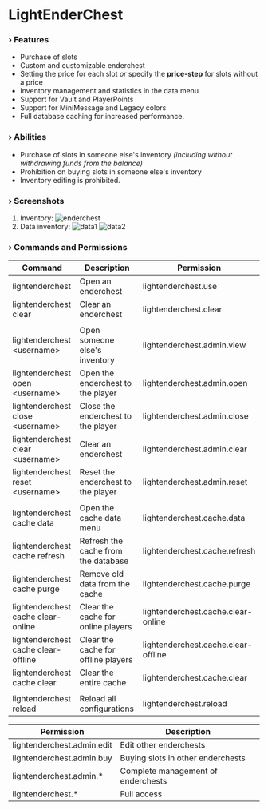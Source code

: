 # LightEnderChest

### › Features

- Purchase of slots
- Custom and customizable enderchest
- Setting the price for each slot _or_ specify the **price-step** for slots without a price
- Inventory management and statistics in the data menu
- Support for Vault and PlayerPoints
- Support for MiniMessage and Legacy colors
- Full database caching for increased performance.

### › Abilities

- Purchase of slots in someone else's inventory _(including without withdrawing funds from the balance)_
- Prohibition on buying slots in someone else's inventory
- Inventory editing is prohibited.

### › Screenshots

1. Inventory:
![enderchest](https://github.com/user-attachments/assets/4c69b385-73b4-418d-826b-9e4398bb765f)
2. Data inventory:
![data1](https://github.com/user-attachments/assets/bb0d4895-883e-495a-86c0-09337ab4ba1e)
![data2](https://github.com/user-attachments/assets/be8a2f27-c116-4123-9a6e-7c6ad9465594)

### › Commands and Permissions
| Command                             | Description                         | Permission                          |
|-------------------------------------|-------------------------------------|-------------------------------------|
| lightenderchest                     | Open an enderchest                  | lightenderchest.use                 |
| lightenderchest clear               | Clear an enderchest                 | lightenderchest.clear               |
|                                     |                                     |                                     |
| lightenderchest \<username>         | Open someone else's inventory       | lightenderchest.admin.view          |
| lightenderchest open \<username>    | Open the enderchest to the player   | lightenderchest.admin.open          |
| lightenderchest close \<username>   | Close the enderchest to the player  | lightenderchest.admin.close         |
| lightenderchest clear \<username>   | Clear an enderchest                 | lightenderchest.admin.clear         |
| lightenderchest reset \<username>   | Reset the enderchest to the player  | lightenderchest.admin.reset         |
|                                     |                                     |                                     |
| lightenderchest cache data          | Open the cache data menu            | lightenderchest.cache.data          |
| lightenderchest cache refresh       | Refresh the cache from the database | lightenderchest.cache.refresh       |
| lightenderchest cache purge         | Remove old data from the cache      | lightenderchest.cache.purge         |
| lightenderchest cache clear-online  | Clear the cache for online players  | lightenderchest.cache.clear-online  |
| lightenderchest cache clear-offline | Clear the cache for offline players | lightenderchest.cache.clear-offline |
| lightenderchest cache clear         | Clear the entire cache              | lightenderchest.cache.clear         |
|                                     |                                     |                                     |
| lightenderchest reload              | Reload all configurations           | lightenderchest.reload              |

| Permission                 | Description                        |
|----------------------------|------------------------------------|
| lightenderchest.admin.edit | Edit other enderchests             |
| lightenderchest.admin.buy  | Buying slots in other enderchests  |
| lightenderchest.admin.*    | Complete management of enderchests |
| lightenderchest.*          | Full access                        |